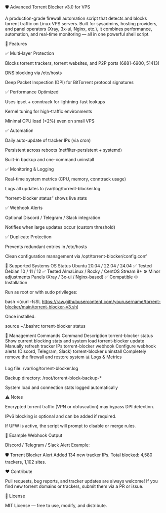 🛡️ Advanced Torrent Blocker v3.0 for VPS

A production-grade firewall automation script that detects and blocks torrent traffic on Linux VPS servers.
Built for sysadmins, hosting providers, and panel operators (Xray, 3x-ui, Nginx, etc.), it combines performance, automation, and real-time monitoring — all in one powerful shell script.

🚀 Features

✅ Multi-layer Protection

Blocks torrent trackers, torrent websites, and P2P ports (6881–6900, 51413)

DNS blocking via /etc/hosts

Deep Packet Inspection (DPI) for BitTorrent protocol signatures

✅ Performance Optimized

Uses ipset + conntrack for lightning-fast lookups

Kernel tuning for high-traffic environments

Minimal CPU load (<2%) even on small VPS

✅ Automation

Daily auto-update of tracker IPs (via cron)

Persistent across reboots (netfilter-persistent + systemd)

Built-in backup and one-command uninstall

✅ Monitoring & Logging

Real-time system metrics (CPU, memory, conntrack usage)

Logs all updates to /var/log/torrent-blocker.log

“torrent-blocker status” shows live stats

✅ Webhook Alerts

Optional Discord / Telegram / Slack integration

Notifies when large updates occur (custom threshold)

✅ Duplicate Protection

Prevents redundant entries in /etc/hosts

Clean configuration management via /opt/torrent-blocker/config.conf

🧩 Supported Systems
OS	Status
Ubuntu 20.04 / 22.04 / 24.04	✅ Tested
Debian 10 / 11 / 12	✅ Tested
AlmaLinux / Rocky / CentOS Stream 8+	⚙️ Minor adjustments
Panels (Xray / 3x-ui / Nginx-based)	✅ Compatible
⚙️ Installation

Run as root or with sudo privileges:

bash <(curl -fsSL https://raw.githubusercontent.com/yourusername/torrent-blocker/main/torrent-blocker-v3.sh)


Once installed:

source ~/.bashrc
torrent-blocker status

🧠 Management Commands
Command	Description
torrent-blocker status	Show current blocking stats and system load
torrent-blocker update	Manually refresh tracker IPs
torrent-blocker webhook	Configure webhook alerts (Discord, Telegram, Slack)
torrent-blocker uninstall	Completely remove the firewall and restore system
📊 Logs & Metrics

Log file: /var/log/torrent-blocker.log

Backup directory: /root/torrent-block-backup-*

System load and connection stats logged automatically

⚠️ Notes

Encrypted torrent traffic (VPN or obfuscation) may bypass DPI detection.

IPv6 blocking is optional and can be added if required.

If UFW is active, the script will prompt to disable or merge rules.

📢 Example Webhook Output

Discord / Telegram / Slack Alert Example:

🛡️ Torrent Blocker Alert
Added 134 new tracker IPs.
Total blocked: 4,580 trackers, 1,102 sites.

❤️ Contribute

Pull requests, bug reports, and tracker updates are always welcome!
If you find new torrent domains or trackers, submit them via a PR or issue.

📄 License

MIT License — free to use, modify, and distribute.
